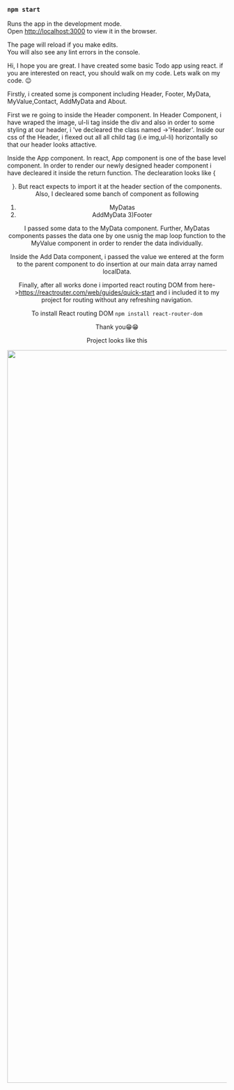 

### `npm start`

Runs the app in the development mode.\
Open [http://localhost:3000](http://localhost:3000) to view it in the browser.

The page will reload if you make edits.\
You will also see any lint errors in the console.







Hi, I hope you are great.  I have created some basic Todo app using react. if you are interested on react, you should walk on my code. Lets walk on my code. 😉

Firstly, i created some js component including Header, Footer, MyData, MyValue,Contact, AddMyData and About.

First we re going to inside the Header component.
In Header Component, i have wraped the image, ul-li tag inside the div and also in order to some styling at our header, i 've decleared the class named ->'Header'. Inside our css of the Header, i flexed out all    all child tag (i.e img,ul-li) horizontally so that our header looks attactive.

 Inside the App component. 
   In react, App component is one of the base level  component. In order to render our newly designed header component i have  decleared it inside the return function. 
   The declearation looks like {<Header/>}.
   But react expects to import it at the header section of the components.
   Also, I decleared some banch of component as following
   1) MyDatas
   2) AddMyData
   3)Footer
   
   I passed some data to the MyData component.
   Further, MyDatas components passes the data one by one  usnig the map loop function  to the MyValue component  in order to  render the data individually.


  Inside the Add Data component, i passed the value we entered at the form to the parent component to do insertion at   our main data array named localData.


  Finally, after all works done i imported  react routing DOM from here->https://reactrouter.com/web/guides/quick-start and i included it to my project for routing without any refreshing navigation. 
  
  
  To install  React routing DOM
   `npm install react-router-dom`

  
  
  Thank you😁😁
  


Project looks like this 

  
  
  <img width="1680" alt="Screen Shot 2021-06-06 at 19 58 46" src="https://user-images.githubusercontent.com/85444897/120927819-ed982d00-c701-11eb-831e-fb22bea6aee0.png">











